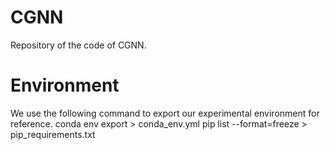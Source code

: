 # CGNN
Repository of the code of CGNN.

# Environment
We use the following command to export our experimental environment for reference.
conda env export > conda_env.yml
pip list --format=freeze > pip_requirements.txt